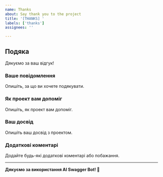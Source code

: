 ```yaml
---
name: Thanks
about: Say thank you to the project
title: '[THANKS] '
labels: ['thanks']
assignees: ''

---
```


## Подяка

Дякуємо за ваш відгук!

### Ваше повідомлення

Опишіть, за що ви хочете подякувати.

### Як проект вам допоміг

Опишіть, як проект вам допоміг.

### Ваш досвід

Опишіть ваш досвід з проектом.

### Додаткові коментарі

Додайте будь-які додаткові коментарі або побажання.

---

**Дякуємо за використання AI Swagger Bot! 🎉**
